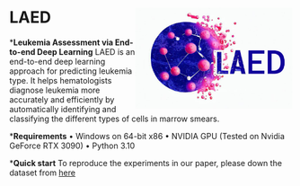 LAED <img src="https://github.com/ZhangChenLab/LAED/blob/main/README/OIG.png?raw=true" width="280px" align="right" />
===========
***Leukemia Assessment via End-to-end Deep Learning** 
LAED is an end-to-end deep learning approach for predicting leukemia type. It helps hematologists diagnose leukemia more accurately and efficiently by automatically identifying and classifying the different types of cells in marrow smears.

***Requirements** 
 • Windows on 64-bit x86 
 • NVIDIA GPU (Tested on Nvidia GeForce RTX 3090)
 • Python 3.10 

***Quick start** 
To reproduce the experiments in our paper, please down the dataset from  [here]([https://figshare.com/articles/dataset/single_cell_dataset/19787371])
